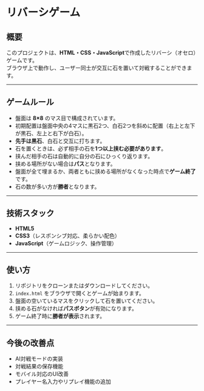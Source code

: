 # **リバーシゲーム**

## **概要**
このプロジェクトは、**HTML・CSS・JavaScript**で作成したリバーシ（オセロ）ゲームです。  
ブラウザ上で動作し、ユーザー同士が交互に石を置いて対戦することができます。

---

## **ゲームルール**
- 盤面は **8×8** のマス目で構成されています。  
- 初期配置は盤面中央の4マスに黒石2つ、白石2つを斜めに配置（右上と左下が黒石、左上と右下が白石）。  
- **先手は黒石**、白石と交互に打ちます。  
- 石を置くときは、必ず相手の石を**1つ以上挟む必要があります**。  
- 挟んだ相手の石は自動的に自分の石にひっくり返ります。  
- 挟める場所がない場合は**パス**となります。  
- 盤面が全て埋まるか、両者ともに挟める場所がなくなった時点で**ゲーム終了**です。  
- 石の数が多い方が**勝者**となります。

---

## **技術スタック**
- **HTML5**  
- **CSS3**（レスポンシブ対応、柔らかい配色）  
- **JavaScript**（ゲームロジック、操作管理）

---

## **使い方**
1. リポジトリをクローンまたはダウンロードしてください。  
2. `index.html` をブラウザで開くとゲームが始まります。  
3. 盤面の空いているマスをクリックして石を置いてください。  
4. 挟める石がなければ**パスボタン**が有効になります。  
5. ゲーム終了時に**勝者が表示**されます。

---

## **今後の改善点**
- AI対戦モードの実装  
- 対戦結果の保存機能  
- モバイル対応のUI改善  
- プレイヤー名入力やリプレイ機能の追加


